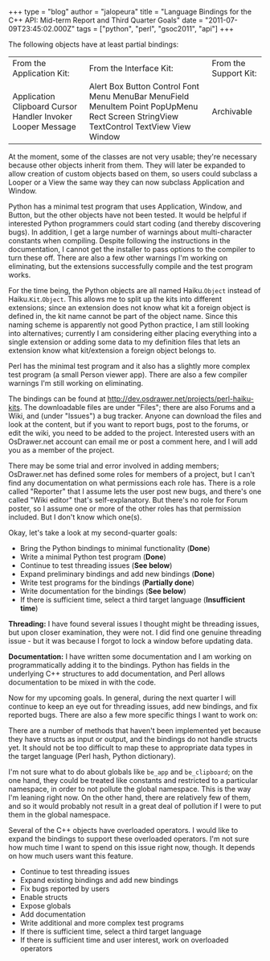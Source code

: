 +++
type = "blog"
author = "jalopeura"
title = "Language Bindings for the C++ API: Mid-term Report and Third Quarter Goals"
date = "2011-07-09T23:45:02.000Z"
tags = ["python", "perl", "gsoc2011", "api"]
+++

The following objects have at least partial bindings:

<table>
<tr>
<td>From the Application Kit:</td>
<td>From the Interface Kit:</td>
<td>From the Support Kit:</td>
</tr>
<tr>
<td>Application
Clipboard
Cursor
Handler
Invoker
Looper
Message</td>
<td>Alert
Box
Button
Control
Font
Menu
MenuBar
MenuField
MenuItem
Point
PopUpMenu
Rect
Screen
StringView
TextControl
TextView
View
Window</td>
<td>Archivable</td>
</tr>
</table>

At the moment, some of the classes are not very usable; they're necessary because other objects inherit from them. They will later be expanded to allow creation of custom objects based on them, so users could subclass a Looper or a View the same way they can now subclass Application and Window.

Python has a minimal test program that uses Application, Window, and Button, but the other objects have not been tested. It would be helpful if interested Python programmers could start coding (and thereby discovering bugs). In addition, I get a large number of warnings about multi-character constants when compiling. Despite following the instructions in the documentation, I cannot get the installer to pass options to the compiler to turn these off. There are also a few other warnings I'm working on eliminating, but the extensions successfully compile and the test program works.

For the time being, the Python objects are all named Haiku.<code>Object</code> instead of Haiku.<code>Kit</code>.<code>Object</code>. This allows me to split up the kits into different extensions; since an extension does not know what kit a foreign object is defined in, the kit name cannot be part of the object name. Since this naming scheme is apparently not good Python practice, I am still looking into alternatives; currently I am considering either placing everything into a single extension or adding some data to my definition files that lets an extension know what kit/extension a foreign object belongs to.

Perl has the minimal test program and it also has a slightly more complex test program (a small Person viewer app). There are also a few compiler warnings I'm still working on eliminating.

The bindings can be found at http://dev.osdrawer.net/projects/perl-haiku-kits. The downloadable files are under "Files"; there are also Forums and a Wiki, and (under "Issues") a bug tracker. Anyone can download the files and look at the content, but if you want to report bugs, post to the forums, or edit the wiki, you need to be added to the project. Interested users with an OsDrawer.net account can email me or post a comment here, and I will add you as a member of the project.

There may be some trial and error involved in adding members; OsDrawer.net has defined some roles for members of a project, but I can't find any documentation on what permissions each role has. There is a role called "Reporter" that I assume lets the user post new bugs, and there's one called "Wiki editor" that's self-explanatory. But there's no role for Forum poster, so I assume one or more of the other roles has that permission included. But I don't know which one(s).

Okay, let's take a look at my second-quarter goals:

- Bring the Python bindings to minimal functionality (<b>Done</b>)
- Write a minimal Python test program (<b>Done</b>)
- Continue to test threading issues (<b>See below</b>)
- Expand preliminary bindings and add new bindings (<b>Done</b>)
- Write test programs for the bindings (<b>Partially done</b>)
- Write documentation for the bindings (<b>See below</b>)
- If there is sufficient time, select a third target language (<b>Insufficient time</b>)

<b>Threading:</b> I have found several issues I thought might be threading issues, but upon closer examination, they were not. I did find one genuine threading issue - but it was because I forgot to lock a window before updating data.

<b>Documentation:</b> I have written some documentation and I am working on programmatically adding it to the bindings. Python has fields in the underlying C++ structures to add documentation, and Perl allows documentation to be mixed in with the code.

Now for my upcoming goals. In general, during the next quarter I will continue to keep an eye out for threading issues, add new bindings, and fix reported bugs. There are also a few more specific things I want to work on:

There are a number of methods that haven't been implemented yet because they have structs as input or output, and the bindings do not handle structs yet. It should not be too difficult to map these to appropriate data types in the target language (Perl hash, Python dictionary).

I'm not sure what to do about globals like <code>be_app</code> and <code>be_clipboard</code>; on the one hand, they could be treated like constants and restricted to a particular namespace, in order to not pollute the global namespace. This is the way I'm leaning right now. On the other hand, there are relatively few of them, and so it would probably not result in a great deal of pollution if I were to put them in the global namespace.

Several of the C++ objects have overloaded operators. I would like to expand the bindings to support these overloaded operators. I'm not sure how much time I want to spend on this issue right now, though. It depends on how much users want this feature.

- Continue to test threading issues
- Expand existing bindings and add new bindings
- Fix bugs reported by users
- Enable structs
- Expose globals
- Add documentation
- Write additional and more complex test programs
- If there is sufficient time, select a third target language
- If there is sufficient time and user interest, work on overloaded operators
